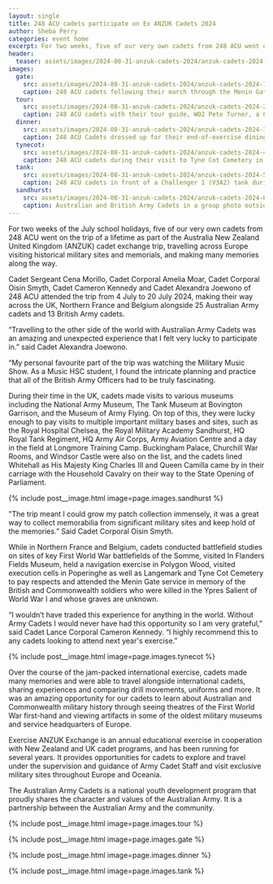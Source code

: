 ```yaml
---
layout: single
title: 248 ACU cadets participate on Ex ANZUK Cadets 2024
author: Sheba Perry
categories: event home
excerpt: For two weeks, five of our very own cadets from 248 ACU went on the trip of a lifetime travelling across Europe.
header:
  teaser: assets/images/2024-08-31-anzuk-cadets-2024/anzuk-cadets-2024-2.jpg
images:
  gate:
    src: assets/images/2024-08-31-anzuk-cadets-2024/anzuk-cadets-2024-1.jpg
    caption: 248 ACU cadets following their march through the Menin Gate, Ypres, Belgium.
  tour:
    src: assets/images/2024-08-31-anzuk-cadets-2024/anzuk-cadets-2024-2.jpg
    caption: 248 ACU cadets with their tour guide, WO2 Pete Turner, a Chelsea Pensioner at the Royal Hospital Chelsea in London.
  dinner:
    src: assets/images/2024-08-31-anzuk-cadets-2024/anzuk-cadets-2024-3.jpg
    caption: 248 ACU Cadets dressed up for their end-of-exercise dining-in night at the Cavalry & Guards Club in London, England.
  tynecot: 
    src: assets/images/2024-08-31-anzuk-cadets-2024/anzuk-cadets-2024-4.jpg
    caption: 248 ACU cadets during their visit to Tyne Cot Cemetery in Zonnebeke, Belgium.
  tank:
    src: assets/images/2024-08-31-anzuk-cadets-2024/anzuk-cadets-2024-5.jpg
    caption: 248 ACU cadets in front of a Challenger 1 (V3A2) tank during their visit to The Tank Museum at Bovington Garrison in Dorset, South West England.
  sandhurst:
    src: assets/images/2024-08-31-anzuk-cadets-2024/anzuk-cadets-2024-6.jpg
    caption: Australian and British Army Cadets in a group photo outside the Royal Military Academy Sandhurst in England.
---
```


For two weeks of the July school holidays, five of our very own cadets from 248 ACU went on the trip of a lifetime as part of the Australia New Zealand United Kingdom (ANZUK) cadet exchange trip, travelling across Europe visiting historical military sites and memorials, and making many memories along the way. 

Cadet Sergeant Cena Morillo, Cadet Corporal Amelia Moar, Cadet Corporal Oisin Smyth, Cadet Cameron Kennedy and Cadet Alexandra Joewono of 248 ACU attended the trip from 4 July to 20 July 2024, making their way across the UK, Northern France and Belgium alongside 25 Australian Army cadets and 13 British Army cadets.

“Travelling to the other side of the world with Australian Army Cadets was an amazing and unexpected experience that I felt very lucky to participate in.” said Cadet Alexandra Joewono.

“My personal favourite part of the trip was watching the Military Music Show. As a Music HSC student, I found the intricate planning and practice that all of the British Army Officers had to be truly fascinating.

During their time in the UK, cadets made visits to various museums including the National Army Museum, The Tank Museum at Bovington Garrison, and the Museum of Army Flying. On top of this, they were lucky enough to pay visits to multiple important military bases and sites, such as the Royal Hospital Chelsea, the Royal Military Academy Sandhurst, HQ Royal Tank Regiment, HQ Army Air Corps, Army Aviation Centre and a day in the field at Longmore Training Camp. Buckingham Palace, Churchill War Rooms, and Windsor Castle were also on the list, and the cadets lined Whitehall as His Majesty King Charles III and Queen Camilla came by in their carriage with the Household Cavalry on their way to the State Opening of Parliament.

{% include post__image.html image=page.images.sandhurst %}

"The trip meant I could grow my patch collection immensely, it was a great way to collect memorabilia from significant military sites and keep hold of the memories.” Said Cadet Corporal Oisin Smyth.

While in Northern France and Belgium, cadets conducted battlefield studies on sites of key First World War battlefields of the Somme, visited In Flanders Fields Museum, held a navigation exercise in Polygon Wood, visited execution cells in Poperinghe as well as Langemark and Tyne Cot Cemetery to pay respects and attended the Menin Gate service in memory of the British and Commonwealth soldiers who were killed in the Ypres Salient of World War I and whose graves are unknown.

“I wouldn’t have traded this experience for anything in the world. Without Army Cadets I would never have had this opportunity so I am very grateful,” said Cadet Lance Corporal Cameron Kennedy. “I highly recommend this to any cadets looking to attend next year's exercise.”

{% include post__image.html image=page.images.tynecot %}

Over the course of the jam-packed international exercise, cadets made many memories and were able to travel alongside international cadets, sharing experiences and comparing drill movements, uniforms and more. It was an amazing opportunity for our cadets to learn about Australian and Commonwealth military history through seeing theatres of the First World War first-hand and viewing artifacts in some of the oldest military museums and service headquarters of Europe. 

Exercise ANZUK Exchange is an annual educational exercise in cooperation with New Zealand and UK cadet programs, and has been running for several years. It provides opportunities for cadets to explore and travel under the supervision and guidance of Army Cadet Staff and visit exclusive military sites throughout Europe and Oceania.

The Australian Army Cadets is a national youth development program that proudly shares the character and values of the Australian Army. It is a partnership between the Australian Army and the community.

{% include post__image.html image=page.images.tour %}

{% include post__image.html image=page.images.gate %}

{% include post__image.html image=page.images.dinner %}

{% include post__image.html image=page.images.tank %}
